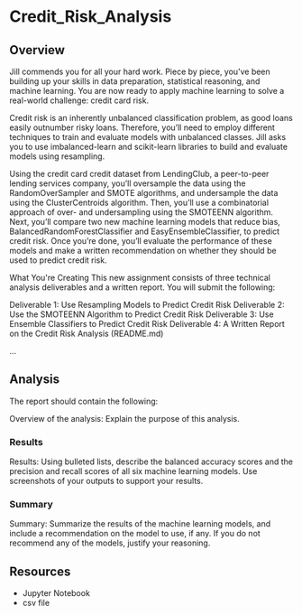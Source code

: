# Credit_Risk_Analysis

## Overview 

Jill commends you for all your hard work. Piece by piece, you’ve been building up your skills in data preparation, statistical reasoning, and machine learning. You are now ready to apply machine learning to solve a real-world challenge: credit card risk.

Credit risk is an inherently unbalanced classification problem, as good loans easily outnumber risky loans. Therefore, you’ll need to employ different techniques to train and evaluate models with unbalanced classes. Jill asks you to use imbalanced-learn and scikit-learn libraries to build and evaluate models using resampling.

Using the credit card credit dataset from LendingClub, a peer-to-peer lending services company, you’ll oversample the data using the RandomOverSampler and SMOTE algorithms, and undersample the data using the ClusterCentroids algorithm. Then, you’ll use a combinatorial approach of over- and undersampling using the SMOTEENN algorithm. Next, you’ll compare two new machine learning models that reduce bias, BalancedRandomForestClassifier and EasyEnsembleClassifier, to predict credit risk. Once you’re done, you’ll evaluate the performance of these models and make a written recommendation on whether they should be used to predict credit risk.

What You're Creating
This new assignment consists of three technical analysis deliverables and a written report. You will submit the following:

Deliverable 1: Use Resampling Models to Predict Credit Risk
Deliverable 2: Use the SMOTEENN Algorithm to Predict Credit Risk
Deliverable 3: Use Ensemble Classifiers to Predict Credit Risk
Deliverable 4: A Written Report on the Credit Risk Analysis (README.md)

...

## Analysis
The report should contain the following:

Overview of the analysis: Explain the purpose of this analysis.

### Results
Results: Using bulleted lists, describe the balanced accuracy scores and the precision and recall scores of all six machine learning models. Use screenshots of your outputs to support your results.

### Summary
Summary: Summarize the results of the machine learning models, and include a recommendation on the model to use, if any. If you do not recommend any of the models, justify your reasoning.

## Resources 

* Jupyter Notebook
* csv file
